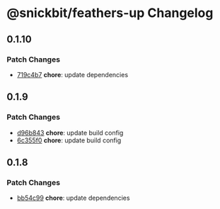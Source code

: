 # @snickbit/feathers-up Changelog

## 0.1.10

### Patch Changes

- [719c4b7](https://github.com/snickbit/feathers/commit/719c4b7) **chore**:  update dependencies


## 0.1.9

### Patch Changes

- [d96b843](https://github.com/snickbit/feathers/commit/d96b843) **chore**:  update build config
- [6c355f0](https://github.com/snickbit/feathers/commit/6c355f0) **chore**:  update build config


## 0.1.8

### Patch Changes

- [bb54c99](https://github.com/snickbit/feathers/commit/bb54c99) **chore**:  update dependencies

